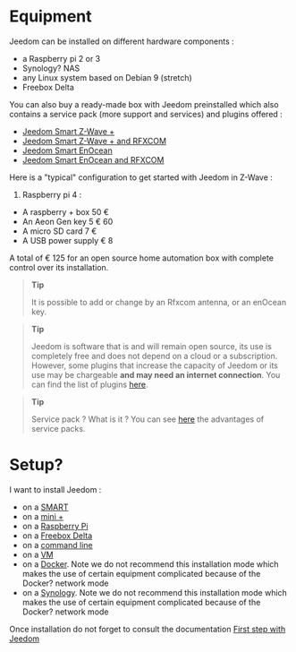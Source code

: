 # Equipment

Jeedom can be installed on different hardware components :

-   a Raspberry pi 2 or 3
-   Synology? NAS
-   any Linux system based on Debian 9 (stretch)
-   Freebox Delta

You can also buy a ready-made box with Jeedom preinstalled which also contains a service pack (more support and services) and plugins offered :

-   [Jeedom Smart Z-Wave +](https://www.domadoo.fr/fr/box-domotique/3959-jeedom-controleur-domotique-jeedom-smart-z-wave.html)
-   [Jeedom Smart Z-Wave + and RFXCOM](https://www.domadoo.fr/fr/box-domotique/4043-jeedom-controleur-domotique-jeedom-smart-z-wave-et-interface-rfxcom.html)
-   [Jeedom Smart EnOcean](https://www.domadoo.fr/fr/box-domotique/4041-jeedom-controleur-domotique-jeedom-smart-enocean.html)
-   [Jeedom Smart EnOcean and RFXCOM](https://www.domadoo.fr/fr/box-domotique/4044-jeedom-controleur-domotique-jeedom-smart-enocean-et-interface-rfxcom.html)

Here is a "typical" configuration to get started with Jeedom in Z-Wave :

1. Raspberry pi 4 :

-   A raspberry + box 50 €
-   An Aeon Gen key 5 € 60
-   A micro SD card 7 €
-   A USB power supply € 8

A total of € 125 for an open source home automation box with complete control over its installation.

> **Tip**
>
> It is possible to add or change by an Rfxcom antenna, or an enOcean key.

> **Tip**
>
> Jeedom is software that is and will remain open source, its use is completely free and does not depend on a cloud or a subscription. However, some plugins that increase the capacity of Jeedom or its use may be chargeable **and may need an internet connection**. You can find the list of plugins [here](http://market.jeedom.fr/index.php?v=d&p=market&type=plugin).

> **Tip**
>
> Service pack ? What is it ? You can see [here](https://blog.jeedom.fr/?p=1215) the advantages of service packs.

# Setup?

I want to install Jeedom :

- on a [SMART](https://doc.jeedom.com/en_US/installation/smart)
- on a [mini +](https://doc.jeedom.com/en_US/installation/mini)
- on a [Raspberry Pi](https://doc.jeedom.com/en_US/installation/rpi)
- on a [Freebox Delta](https://doc.jeedom.com/en_US/installation/freeboxdelta)
- on a [command line](https://doc.jeedom.com/en_US/installation/cli)
- on a [VM](https://doc.jeedom.com/en_US/installation/vm)
- on a [Docker](https://doc.jeedom.com/en_US/installation/docker). Note we do not recommend this installation mode which makes the use of certain equipment complicated because of the Docker? network mode
- on a [Synology](https://doc.jeedom.com/en_US/installation/synology). Note we do not recommend this installation mode which makes the use of certain equipment complicated because of the Docker? network mode

Once installation do not forget to consult the documentation [First step with Jeedom](https://doc.jeedom.com/en_US/premiers-pas/index)
